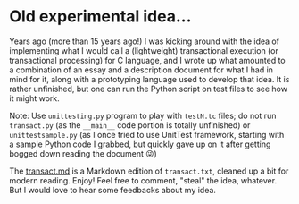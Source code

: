 # Old experimental idea...

Years ago (more than 15 years ago!) I was kicking around with the idea
of implementing what I would call a (lightweight) transactional
execution (or transactional processing) for C language, and I wrote
up what amounted to a combination of an essay and a description
document for what I had in mind for it, along with a prototyping
language used to develop that idea. It is rather unfinished, but one
can run the Python script on test files to see how it might work.

Note: Use `unittesting.py` program to play with `testN.tc` files;
do not run `transact.py` (as the `__main__` code portion is totally
unfinished) or `unittestsample.py` (as I once tried to use UnitTest
framework, starting with a sample Python code I grabbed, but quickly
gave up on it after getting bogged down reading the document
:stuck_out_tongue_winking_eye:)

The [transact.md](transact.md) is a Markdown edition of `transact.txt`,
cleaned up a bit for modern reading. Enjoy! Feel free to comment,
"steal" the idea, whatever. But I would love to hear some feedbacks
about my idea.

